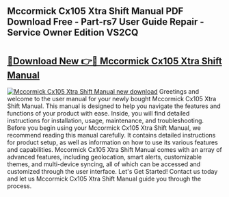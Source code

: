 ## Mccormick Cx105 Xtra Shift Manual PDF Download Free - Part-rs7 User Guide Repair - Service Owner Edition VS2CQ

# <h2><a href="http://bc89962.oget.top/?id=Mccormick+Cx105+Xtra+Shift+Manual">🔗Download New 👉🔴 Mccormick Cx105 Xtra Shift Manual</a></h2>

[![Mccormick Cx105 Xtra Shift Manual new download](https://i.imgur.com/5g1atiW.png)](http://bc89962.oget.top/?id=Mccormick+Cx105+Xtra+Shift+Manual)
Greetings and welcome to the user manual for your newly bought Mccormick Cx105 Xtra Shift Manual. This manual is designed to help you navigate the features and functions of your product with ease. Inside, you will find detailed instructions for installation, usage, maintenance, and troubleshooting. Before you begin using your Mccormick Cx105 Xtra Shift Manual, we recommend reading this manual carefully. It contains detailed instructions for product setup, as well as information on how to use its various features and capabilities. Mccormick Cx105 Xtra Shift Manual comes with an array of advanced features, including geolocation, smart alerts, customizable themes, and multi-device syncing, all of which can be accessed and customized through the user interface. Let's Get Started! Contact us today and let us Mccormick Cx105 Xtra Shift Manual guide you through the process.
